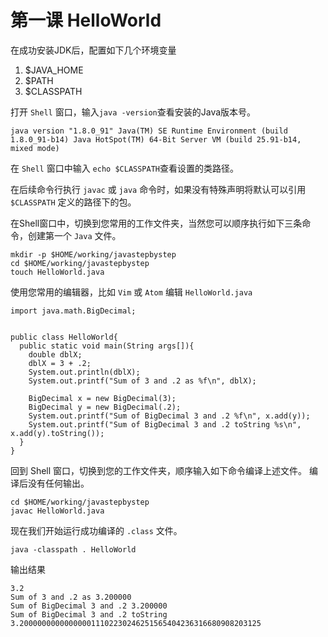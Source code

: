 第一课 HelloWorld
=================

在成功安装JDK后，配置如下几个环境变量

1.	$JAVA_HOME
2.	$PATH
3.	$CLASSPATH

打开 `Shell` 窗口，输入`java -version`查看安装的Java版本号。

```
java version "1.8.0_91" Java(TM) SE Runtime Environment (build 1.8.0_91-b14) Java HotSpot(TM) 64-Bit Server VM (build 25.91-b14, mixed mode)
```

在 `Shell` 窗口中输入 `echo $CLASSPATH`查看设置的类路径。

在后续命令行执行 `javac` 或 `java` 命令时，如果没有特殊声明将默认可以引用 `$CLASSPATH` 定义的路径下的包。

在Shell窗口中，切换到您常用的工作文件夹，当然您可以顺序执行如下三条命令，创建第一个 `Java` 文件。

```
mkdir -p $HOME/working/javastepbystep
cd $HOME/working/javastepbystep
touch HelloWorld.java
```

使用您常用的编辑器，比如 `Vim` 或 `Atom` 编辑 `HelloWorld.java`

```
import java.math.BigDecimal;


public class HelloWorld{
  public static void main(String args[]){
    double dblX;
    dblX = 3 + .2;
    System.out.println(dblX);
    System.out.printf("Sum of 3 and .2 as %f\n", dblX);

    BigDecimal x = new BigDecimal(3);
    BigDecimal y = new BigDecimal(.2);
    System.out.printf("Sum of BigDecimal 3 and .2 %f\n", x.add(y));
    System.out.printf("Sum of BigDecimal 3 and .2 toString %s\n", x.add(y).toString());
  }
}
```

回到 Shell 窗口，切换到您的工作文件夹，顺序输入如下命令编译上述文件。 编译后没有任何输出。

```
cd $HOME/working/javastepbystep
javac HelloWorld.java
```

现在我们开始运行成功编译的 `.class` 文件。

```
java -classpath . HelloWorld
```

输出结果

```
3.2
Sum of 3 and .2 as 3.200000
Sum of BigDecimal 3 and .2 3.200000
Sum of BigDecimal 3 and .2 toString 3.200000000000000011102230246251565404236316680908203125
```
